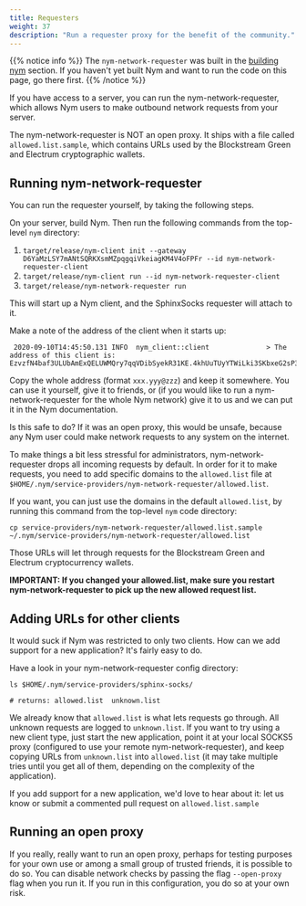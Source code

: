 ```yaml
---
title: Requesters
weight: 37
description: "Run a requester proxy for the benefit of the community."
---
```


{{% notice info %}}
The `nym-network-requester` was built in the [building nym](/docs/build-nym) section. If you haven't yet built Nym and want to run the code on this page, go there first.
{{% /notice %}}

If you have access to a server, you can run the nym-network-requester, which allows Nym users to make outbound network requests from your server. 

The nym-network-requester is NOT an open proxy. It ships with a file called `allowed.list.sample`, which contains URLs used by the Blockstream Green and Electrum cryptographic wallets. 

## Running nym-network-requester

You can run the requester yourself, by taking the following steps. 

On your server, build Nym. Then run the following commands from the top-level `nym` directory:

1. `target/release/nym-client init --gateway D6YaMzLSY7mANtSQRKXsmMZpqgqiVkeiagKM4V4oFPFr --id nym-network-requester-client`
2. `target/release/nym-client run --id nym-network-requester-client`
3. `target/release/nym-network-requester run`

This will start up a Nym client, and the SphinxSocks requester will attach to it. 

Make a note of the address of the client when it starts up:

```
 2020-09-10T14:45:50.131 INFO  nym_client::client              > The address of this client is: EzvzfN4baf3ULUbAmExQELUWMQry7qqVDibSyekR31KE.4khUuTUyYTWiLki3SKbxeG2sP3mwgn9ykBhvtyaLfMdN@D6YaMzLSY7mANtSQRKXsmMZpqgqiVkeiagKM4V4oFPFr
```

Copy the whole address (format `xxx.yyy@zzz`) and keep it somewhere. You can use it yourself, give it to friends, or (if you would like to run a nym-network-requester for the whole Nym network) give it to us and we can put it in the Nym documentation.

Is this safe to do? If it was an open proxy, this would be unsafe, because any Nym user could make network requests to any system on the internet.

To make things a bit less stressful for administrators, nym-network-requester drops all incoming requests by default. In order for it to make requests, you need to add specific domains to the `allowed.list` file at `$HOME/.nym/service-providers/nym-network-requester/allowed.list`.

If you want, you can just use the domains in the default `allowed.list`, by running this command from the top-level `nym` code directory:

`cp service-providers/nym-network-requester/allowed.list.sample ~/.nym/service-providers/nym-network-requester/allowed.list`

Those URLs will let through requests for the Blockstream Green and Electrum cryptocurrency wallets.

**IMPORTANT: If you changed your allowed.list, make sure you restart nym-network-requester to pick up the new allowed request list.**

## Adding URLs for other clients

It would suck if Nym was restricted to only two clients. How can we add support for a new application? It's fairly easy to do. 

Have a look in your nym-network-requester config directory:

```
ls $HOME/.nym/service-providers/sphinx-socks/

# returns: allowed.list  unknown.list
```

We already know that `allowed.list` is what lets requests go through. All unknown requests are logged to `unknown.list`. If you want to try using a new client type, just start the new application, point it at your local SOCKS5 proxy (configured to use your remote nym-network-requester), and keep copying URLs from `unknown.list` into `allowed.list` (it may take multiple tries until you get all of them, depending on the complexity of the application). 

If you add support for a new application, we'd love to hear about it: let us know or submit a commented pull request on `allowed.list.sample`

## Running an open proxy

If you really, really want to run an open proxy, perhaps for testing purposes for your own use or among a small group of trusted friends, it is possible to do so. You can disable network checks by passing the flag `--open-proxy` flag when you run it. If you run in this configuration, you do so at your own risk. 